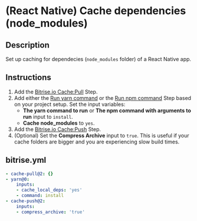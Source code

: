 # (React Native) Cache dependencies (node_modules)

## Description

Set up caching for dependecies (`node_modules` folder) of a React Native app.

## Instructions

1. Add the [Bitrise.io Cache:Pull](https://www.bitrise.io/integrations/steps/cache-pull) Step.
2. Add either the [Run yarn command](https://www.bitrise.io/integrations/steps/yarn) or the [Run npm command](https://github.com/bitrise-steplib/steps-npm) Step based on your project setup. Set the input variables:
    - **The yarn command to run** or **The npm command with arguments to run** input to `install`.
    - **Cache node_modules** to `yes`.
3. Add the [Bitrise.io Cache:Push](https://www.bitrise.io/integrations/steps/cache-push) Step.
4. (Optional) Set the **Compress Archive** input to `true`. This is useful if your cache folders are bigger and you are experiencing slow build times.

## bitrise.yml

```yaml
- cache-pull@2: {}
- yarn@0:
    inputs:
    - cache_local_deps: 'yes'
    - command: install
- cache-push@2:
    inputs:
    - compress_archive: 'true'
```
